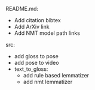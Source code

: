 README.md:
- Add citation bibtex
- Add ArXiv link
- Add NMT model path links

src:
- add gloss to pose
- add pose to video
- text_to_gloss:
  - add rule based lemmatizer
  - add nmt lemmatizer